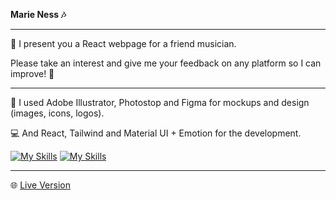<b>Marie Ness 🎶</b>

---

👋 I present you a React webpage for a friend musician.

Please take an interest and give me your feedback on any platform so I can improve! 🙏

---

🎨 I used Adobe Illustrator, Photostop and Figma for mockups and design (images, icons, logos).

💻 And React, Tailwind and Material UI + Emotion for the development.

[![My Skills](https://skillicons.dev/icons?i=ai,ps,figma)](https://skillicons.dev)
[![My Skills](https://skillicons.dev/icons?i=materialui,tailwind,react)](https://skillicons.dev)

---

🌐 [Live Version](https://6602a5f81392da161ba748bd--dashing-halva-d2e0a0.netlify.app/)
